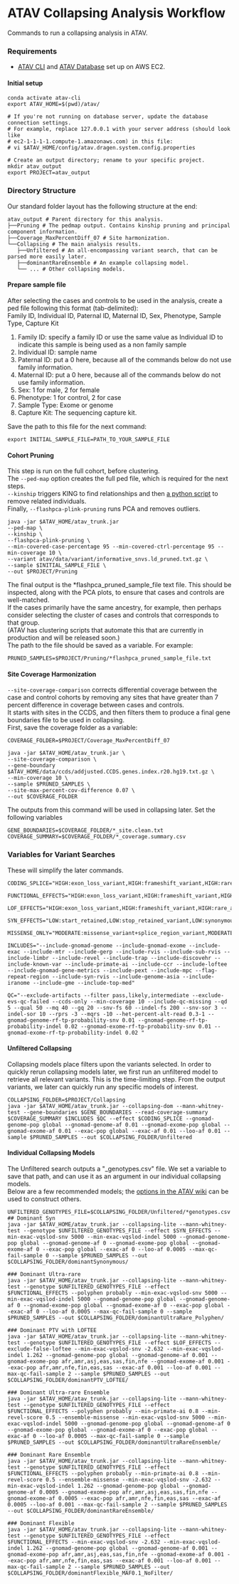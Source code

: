 # ATAV Collapsing Analysis Workflow

Commands to run a collapsing analysis in ATAV.

### Requirements
* [ATAV CLI](https://github.com/nickzren/atav/blob/master/doc/AWS_EC2_SETUP.md) and [ATAV Database](https://github.com/nickzren/atav-database/tree/main/ec2) set up on AWS EC2.

#### Initial setup
```
conda activate atav-cli
export ATAV_HOME=$(pwd)/atav/

# If you're not running on database server, update the database connection settings.
# For example, replace 127.0.0.1 with your server address (should look like
# ec2-1-1-1-1.compute-1.amazonaws.com) in this file:
# vi $ATAV_HOME/config/atav.dragen.system.config.properties

# Create an output directory; rename to your specific project.
mkdir atav_output
export PROJECT=atav_output
```

### Directory Structure
Our standard folder layout has the following structure at the end:
```
atav_output # Parent directory for this analysis.
├──Pruning # The pedmap output. Contains kinship pruning and principal component information.
├──Coverage_MaxPercentDiff_07 # Site harmonization.
└──Collapsing # The main analysis results.
   ├──Unfiltered # An all-encompassing variant search, that can be parsed more easily later.
   ├──dominantRareEnsemble # An example collapsing model.
   └── ... # Other collapsing models.
```

#### Prepare sample file
After selecting the cases and controls to be used in the analysis, create a ped file following this format (tab-delimited):<br>
Family ID, Individual ID, Paternal ID, Maternal ID, Sex, Phenotype, Sample Type, Capture Kit
1. Family ID: specify a family ID or use the same value as Individual ID to indicate this sample
 is being used as a non family sample
2. Individual ID: sample name
3. Paternal ID: put a 0 here, because all of the commands below do not use family information.
4. Maternal ID: put a 0 here, because all of the commands below do not use family information.
5. Sex: 1 for male, 2 for female
6. Phenotype: 1 for control, 2 for case
7. Sample Type: Exome or genome
8. Capture Kit: The sequencing capture kit.

Save the path to this file for the next command:
```
export INITIAL_SAMPLE_FILE=PATH_TO_YOUR_SAMPLE_FILE
```

#### Cohort Pruning
This step is run on the full cohort, before clustering.<br>
The `--ped-map` option creates the full ped file, which is required for the next steps.<br>
`--kinship` triggers KING to find relationships and then [a python script](https://github.com/igm-team/atav/blob/11f304bf337689ba454467bcb109018f2d4ee311/lib/run_kinship.py) to remove related individuals.<br>
Finally, `--flashpca-plink-pruning` runs PCA and removes outliers.
```
java -jar $ATAV_HOME/atav_trunk.jar
--ped-map \
--kinship \
--flashpca-plink-pruning \
--min-covered-case-percentage 95 --min-covered-ctrl-percentage 95 --min-coverage 10 \
--variant atav/data/variant/informative_snvs.ld_pruned.txt.gz \
--sample $INITIAL_SAMPLE_FILE \
--out $PROJECT/Pruning
```

The final output is the \*flashpca_pruned_sample_file text file. This should be inspected, along with the PCA plots, to ensure that cases and controls are well-matched.<br>
If the cases primarily have the same ancestry, for example, then perhaps consider selecting the cluster of cases and controls that corresponds to that group.<br>
(ATAV has clustering scripts that automate this that are currently in production and will be released soon.)<br>
The path to the file should be saved as a variable. For example:
```
PRUNED_SAMPLES=$PROJECT/Pruning/*flashpca_pruned_sample_file.txt
```

#### Site Coverage Harmonization
`--site-coverage-comparison` corrects differential coverage between the case and control cohorts by removing any sites that have greater than 7 percent difference in coverage between cases and controls.<br>
It starts with sites in the CCDS, and then filters them to produce a final gene boundaries file to be used in collapsing.<br>
First, save the coverage folder as a variable:
```
COVERAGE_FOLDER=$PROJECT/Coverage_MaxPercentDiff_07
```
```
java -jar $ATAV_HOME/atav_trunk.jar \
--site-coverage-comparison \
--gene-boundary $ATAV_HOME/data/ccds/addjusted.CCDS.genes.index.r20.hg19.txt.gz \
--min-coverage 10 \
--sample $PRUNED_SAMPLES \
--site-max-percent-cov-difference 0.07 \
--out $COVERAGE_FOLDER
```
The outputs from this command will be used in collapsing later. Set the following variables
```
GENE_BOUNDARIES=$COVERAGE_FOLDER/*_site.clean.txt
COVERAGE_SUMMARY=$COVERAGE_FOLDER/*_coverage.summary.csv
```

### Variables for Variant Searches

These will simplify the later commands.
```
CODING_SPLICE="HIGH:exon_loss_variant,HIGH:frameshift_variant,HIGH:rare_amino_acid_variant,HIGH:stop_gained,HIGH:start_lost,HIGH:stop_lost,HIGH:splice_acceptor_variant,HIGH:splice_donor_variant,HIGH:gene_fusion,HIGH:bidirectional_gene_fusion,MODERATE:3_prime_UTR_truncation+exon_loss_variant,MODERATE:5_prime_UTR_truncation+exon_loss_variant,MODERATE:coding_sequence_variant,MODERATE:disruptive_inframe_deletion,MODERATE:disruptive_inframe_insertion,MODERATE:conservative_inframe_deletion,MODERATE:conservative_inframe_insertion,MODERATE:missense_variant+splice_region_variant,MODERATE:missense_variant,MODERATE:splice_region_variant,LOW:5_prime_UTR_premature_start_codon_gain_variant,LOW:initiator_codon_variant,LOW:initiator_codon_variant+non_canonical_start_codon,LOW:splice_region_variant+synonymous_variant,LOW:splice_region_variant,LOW:start_retained,LOW:stop_retained_variant,LOW:synonymous_variant"

FUNCTIONAL_EFFECTS="HIGH:exon_loss_variant,HIGH:frameshift_variant,HIGH:rare_amino_acid_variant,HIGH:stop_gained,HIGH:start_lost,HIGH:stop_lost,HIGH:splice_acceptor_variant,HIGH:splice_donor_variant,HIGH:gene_fusion,HIGH:bidirectional_gene_fusion,MODERATE:3_prime_UTR_truncation+exon_loss_variant,MODERATE:5_prime_UTR_truncation+exon_loss_variant,MODERATE:coding_sequence_variant,MODERATE:disruptive_inframe_deletion,MODERATE:disruptive_inframe_insertion,MODERATE:conservative_inframe_deletion,MODERATE:conservative_inframe_insertion,MODERATE:missense_variant+splice_region_variant,MODERATE:missense_variant,LOW:5_prime_UTR_premature_start_codon_gain_variant,LOW:initiator_codon_variant,LOW:initiator_codon_variant+non_canonical_start_codon"

LOF_EFFECTS="HIGH:exon_loss_variant,HIGH:frameshift_variant,HIGH:rare_amino_acid_variant,HIGH:stop_gained,HIGH:stop_lost,HIGH:start_lost,HIGH:gene_fusion,HIGH:bidirectional_gene_fusion,HIGH:splice_acceptor_variant,HIGH:splice_donor_variant"

SYN_EFFECTS="LOW:start_retained,LOW:stop_retained_variant,LOW:synonymous_variant"

MISSENSE_ONLY="MODERATE:missense_variant+splice_region_variant,MODERATE:missense_variant"

INCLUDES="--include-gnomad-genome --include-gnomad-exome --include-exac --include-mtr --include-gerp --include-rvis --include-sub-rvis --include-limbr --include-revel --include-trap --include-discovehr --include-known-var --include-primate-ai --include-ccr --include-loftee --include-gnomad-gene-metrics --include-pext --include-mpc --flag-repeat-region --include-syn-rvis --include-genome-asia --include-iranome --include-gme --include-top-med" 

QC="--exclude-artifacts --filter pass,likely,intermediate --exclude-evs-qc-failed --ccds-only --min-coverage 10 --include-qc-missing --qd 5 --qual 50 --mq 40 --gq 20 --snv-fs 60 --indel-fs 200 --snv-sor 3 --indel-sor 10 --rprs -3 --mqrs -10 --het-percent-alt-read 0.3-1 --gnomad-genome-rf-tp-probability-snv 0.01 --gnomad-genome-rf-tp-probability-indel 0.02 --gnomad-exome-rf-tp-probability-snv 0.01 --gnomad-exome-rf-tp-probability-indel 0.02 "
```

#### Unfiltered Collapsing
Collapsing models place filters upon the variants selected. In order to quickly rerun collapsing models later, we first run an unfiltered model to retrieve all relevant variants. This is the time-limiting step. From the output variants, we later can quickly run any specific models of interest.

```
COLLAPSING_FOLDER=$PROJECT/Collapsing
java -jar $ATAV_HOME/atav_trunk.jar --collapsing-dom --mann-whitney-test --gene-boundaries $GENE_BOUNDARIES --read-coverage-summary $COVERAGE_SUMMARY $INCLUDES $QC --effect $CODING_SPLICE --gnomad-genome-pop global --gnomad-genome-af 0.01 --gnomad-exome-pop global --gnomad-exome-af 0.01 --exac-pop global --exac-af 0.01 --loo-af 0.01 --sample $PRUNED_SAMPLES --out $COLLAPSING_FOLDER/Unfiltered
```

#### Individual Collapsing Models
The Unfiltered search outputs a "\_genotypes.csv" file. We set a variable to save that path, and can use it as an argument in our individual collapsing models.<br>
Below are a few recommended models; the [options in the ATAV wiki](https://redmine.igm.cumc.columbia.edu/projects/atav/wiki/Variant_Level_Filter_Options) can be used to construct others.

```
UNFILTERED_GENOTYPES_FILE=$COLLAPSING_FOLDER/Unfiltered/*genotypes.csv
## Dominant Syn
java -jar $ATAV_HOME/atav_trunk.jar --collapsing-lite --mann-whitney-test --genotype $UNFILTERED_GENOTYPES_FILE --effect $SYN_EFFECTS --min-exac-vqslod-snv 5000 --min-exac-vqslod-indel 5000 --gnomad-genome-pop global --gnomad-genome-af 0 --gnomad-exome-pop global --gnomad-exome-af 0 --exac-pop global --exac-af 0 --loo-af 0.0005 --max-qc-fail-sample 0 --sample $PRUNED_SAMPLES --out $COLLAPSING_FOLDER/dominantSynonymous/

### Dominant Ultra-rare
java -jar $ATAV_HOME/atav_trunk.jar --collapsing-lite --mann-whitney-test --genotype $UNFILTERED_GENOTYPES_FILE --effect $FUNCTIONAL_EFFECTS --polyphen probably --min-exac-vqslod-snv 5000 --min-exac-vqslod-indel 5000 --gnomad-genome-pop global --gnomad-genome-af 0 --gnomad-exome-pop global --gnomad-exome-af 0 --exac-pop global --exac-af 0 --loo-af 0.0005 --max-qc-fail-sample 0 --sample $PRUNED_SAMPLES --out $COLLAPSING_FOLDER/dominantUltraRare_Polyphen/

### Dominant PTV with LOFTEE
java -jar $ATAV_HOME/atav_trunk.jar --collapsing-lite --mann-whitney-test --genotype $UNFILTERED_GENOTYPES_FILE --effect $LOF_EFFECTS --exclude-false-loftee --min-exac-vqslod-snv -2.632 --min-exac-vqslod-indel 1.262 --gnomad-genome-pop global --gnomad-genome-af 0.001 --gnomad-exome-pop afr,amr,asj,eas,sas,fin,nfe --gnomad-exome-af 0.001 --exac-pop afr,amr,nfe,fin,eas,sas --exac-af 0.001 --loo-af 0.001 --max-qc-fail-sample 2 --sample $PRUNED_SAMPLES --out $COLLAPSING_FOLDER/dominantPTV_LOFTEE/

### Dominant Ultra-rare Ensemble
java -jar $ATAV_HOME/atav_trunk.jar --collapsing-lite --mann-whitney-test --genotype $UNFILTERED_GENOTYPES_FILE --effect $FUNCTIONAL_EFFECTS --polyphen probably --min-primate-ai 0.8 --min-revel-score 0.5 --ensemble-missense --min-exac-vqslod-snv 5000 --min-exac-vqslod-indel 5000 --gnomad-genome-pop global --gnomad-genome-af 0 --gnomad-exome-pop global --gnomad-exome-af 0 --exac-pop global --exac-af 0 --loo-af 0.0005 --max-qc-fail-sample 0 --sample $PRUNED_SAMPLES --out $COLLAPSING_FOLDER/dominantUltraRareEnsemble/

### Dominant Rare Ensemble
java -jar $ATAV_HOME/atav_trunk.jar --collapsing-lite --mann-whitney-test --genotype $UNFILTERED_GENOTYPES_FILE --effect $FUNCTIONAL_EFFECTS --polyphen probably --min-primate-ai 0.8 --min-revel-score 0.5 --ensemble-missense --min-exac-vqslod-snv -2.632 --min-exac-vqslod-indel 1.262 --gnomad-genome-pop global --gnomad-genome-af 0.0005 --gnomad-exome-pop afr,amr,asj,eas,sas,fin,nfe --gnomad-exome-af 0.0005 --exac-pop afr,amr,nfe,fin,eas,sas --exac-af 0.0005 --loo-af 0.001 --max-qc-fail-sample 2 --sample $PRUNED_SAMPLES --out $COLLAPSING_FOLDER/dominantRareEnsemble/

### Dominant Flexible
java -jar $ATAV_HOME/atav_trunk.jar --collapsing-lite --mann-whitney-test --genotype $UNFILTERED_GENOTYPES_FILE --effect $FUNCTIONAL_EFFECTS --min-exac-vqslod-snv -2.632 --min-exac-vqslod-indel 1.262 --gnomad-genome-pop global --gnomad-genome-af 0.001 --gnomad-exome-pop afr,amr,asj,eas,sas,fin,nfe --gnomad-exome-af 0.001 --exac-pop afr,amr,nfe,fin,eas,sas --exac-af 0.001 --loo-af 0.001 --max-qc-fail-sample 2 --sample $PRUNED_SAMPLES --out $COLLAPSING_FOLDER/dominantFlexible_MAF0.1_NoFilter/
```
